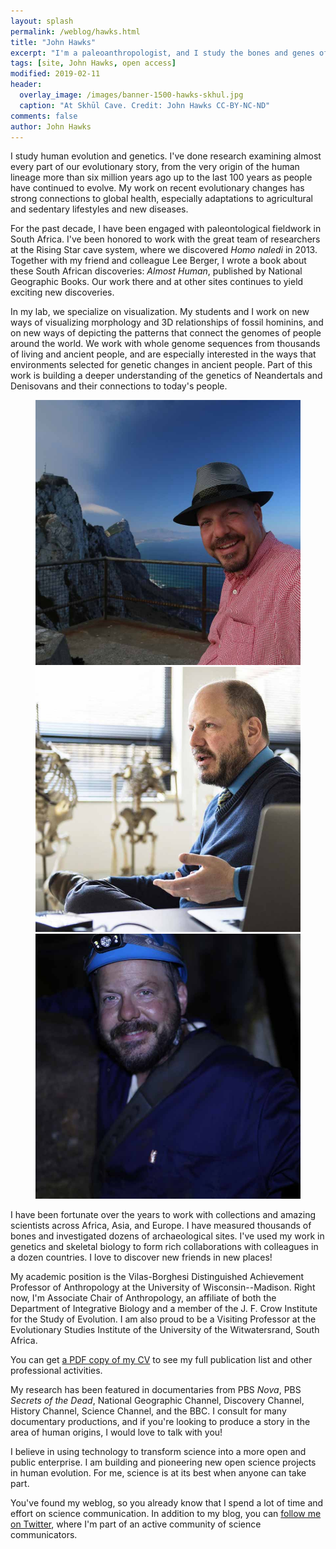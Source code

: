 ```yaml
---
layout: splash
permalink: /weblog/hawks.html
title: "John Hawks"
excerpt: "I'm a paleoanthropologist, and I study the bones and genes of our ancient relatives."
tags: [site, John Hawks, open access]
modified: 2019-02-11
header:
  overlay_image: /images/banner-1500-hawks-skhul.jpg
  caption: "At Skhūl Cave. Credit: John Hawks CC-BY-NC-ND"
comments: false
author: John Hawks
---
```


I study human evolution and genetics. I've done research examining almost every part of our evolutionary story, from the very origin of the human lineage more than six million years ago up to the last 100 years as people have continued to evolve. My work on recent evolutionary changes has strong connections to global health, especially adaptations to agricultural and sedentary lifestyles and new diseases. 

For the past decade, I have been engaged with paleontological fieldwork in South Africa. I've been honored to work with the great team of researchers at the Rising Star cave system, where we discovered <em>Homo naledi</em> in 2013. Together with my friend and colleague Lee Berger, I wrote a book about these South African discoveries: <em>Almost Human</em>, published by National Geographic Books. Our work there and at other sites continues to yield exciting new discoveries. 

In my lab, we specialize on visualization. My students and I work on new ways of visualizing morphology and 3D relationships of fossil hominins, and on new ways of depicting the patterns that connect the genomes of people around the world. We work with whole genome sequences from thousands of living and ancient people, and are especially interested in the ways that environments selected for genetic changes in ancient people. Part of this work is building a deeper understanding of the genetics of Neandertals and Denisovans and their connections to today's people. 


<figure class="third">
<img src="/images/hawks-gibraltar-selfie-square.jpg" alt="John Hawks preparing a lecture on the Rock">
<img src="/images/john-hawks-talking-in-uw-bioanth-lab-jeff-miller-uw.jpg"  alt="John Hawks in his laboratory, photo credit Jeff Miller UW-Communications" />
<img src="/images/hawks-underground-rising-star.jpg"  alt="John Hawks in the Rising Star cave system" />
</figure>

I have been fortunate over the years to work with collections and amazing scientists across Africa, Asia, and Europe. I have measured thousands of bones and investigated dozens of archaeological sites. I've used my work in genetics and skeletal biology to form rich collaborations with colleagues in a dozen countries. I love to discover new friends in new places!

My academic position is the Vilas-Borghesi Distinguished Achievement Professor of Anthropology at the University of Wisconsin--Madison. Right now, I'm Associate Chair of Anthropology, an affiliate of both the Department of Integrative Biology and a member of the J. F. Crow Institute for the Study of Evolution. I am also proud to be a Visiting Professor at the Evolutionary Studies Institute of the University of the Witwatersrand, South Africa. 

You can get <a href="/images/hawkscv.pdf">a PDF copy of my CV</a> to see my full publication list and other professional activities.

My research has been featured in documentaries from PBS <em>Nova</em>, PBS <em>Secrets of the Dead</em>, National Geographic Channel, Discovery Channel, History Channel, Science Channel, and the BBC. I consult for many documentary productions, and if you're looking to produce a story in the area of human origins, I would love to talk with you!

I believe in using technology to transform science into a more open and public enterprise. I am building and pioneering new open science projects in human evolution. For me, science is at its best when anyone can take part. 

You've found my weblog, so you already know that I spend a lot of time and effort on science communication. In addition to my blog, you can <a href="http://twitter.com/#!/johnhawks">follow me on Twitter</a>, where I'm part of an active community of science communicators.


